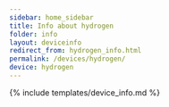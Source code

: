 ```yaml
---
sidebar: home_sidebar
title: Info about hydrogen
folder: info
layout: deviceinfo
redirect_from: hydrogen_info.html
permalink: /devices/hydrogen/
device: hydrogen
---
```

{% include templates/device_info.md %}
